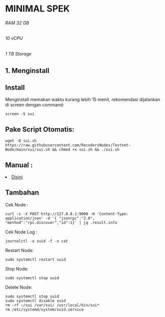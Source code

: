 <h1><b> MINIMAL SPEK</h1></b>
<h6>RAM 32 GB</h6>
<h6>10 vCPU</h6>
<h6>1 TB Storage</h6>

## 1. Menginstall

## Install 
Menginstall memakan waktu kurang lebih 15 menit, rekomendasi dijalankan di screen dengan command:
```
screen -S sui
```
## Pake Script Otomatis:
```
wget -O sui.sh https://raw.githubusercontent.com/RecodersNodes/Testnet-Node/main/sui/sui.sh && chmod +x sui.sh && ./sui.sh
```

## Manual :
<li><a href="https://github.comRecodersNodes/Testnet-Node/main/sui/manual_install.md">Disini</a></li>

## Tambahan
Cek Node :
```
curl -s -X POST http://127.0.0.1:9000 -H 'Content-Type: application/json' -d '{ "jsonrpc":"2.0", "method":"rpc.discover","id":1}' | jq .result.info
```

Cek Node Log : 
```
journalctl -u suid -f -o cat
```

Restart Node:
```
sudo systemctl restart suid
```

Stop Node:
```
sudo systemctl stop suid
```

Delete Node:
```
sudo systemctl stop suid
sudo systemctl disable suid
rm -rf ~/sui /var/sui/ /usr/local/bin/sui*
rm /etc/systemd/system/suid.service
```
